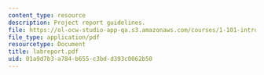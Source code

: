 ```yaml
---
content_type: resource
description: Project report guidelines.
file: https://ol-ocw-studio-app-qa.s3.amazonaws.com/courses/1-101-introduction-to-civil-and-environmental-engineering-design-i-fall-2005/01a9d7b3a784b655c3bdd393c0062b50_labreport.pdf
file_type: application/pdf
resourcetype: Document
title: labreport.pdf
uid: 01a9d7b3-a784-b655-c3bd-d393c0062b50
---
```

